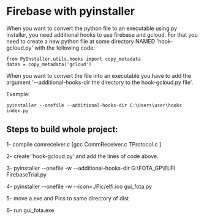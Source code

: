 # Firebase with pyinstaller
When you want to convert the python file to an executable using py installer, you need additional hooks to use firebase and gcloud. For that you need to create a new python file at some directory NAMED 'hook-gcloud.py' with the following code:

```
from PyInstaller.utils.hooks import copy_metadata
datas = copy_metadata('gcloud')
```

When you want to convert the file into an executable you have to add the argument '--additional-hooks-dir the directory to the hook-gcloud.py file'.

Example:
```
pyinstaller --onefile --additional-hooks-dir C:\Users\user\hooks index.py
```

## Steps to build whole project:

1- compile comreceiver.c [gcc CommReceiver.c TProtocol.c ]

2- create 'hook-gcloud.py' and add the lines of code above. 

3- pyinstaller --onefile -w --additional-hooks-dir G:\FOTA_GP\ELFI FirebaseTrial.py

4- pyinstaller --onefile -w --icon=./Pic/elfi.ico gui_fota.py

5- move a.exe and Pics to same directory of dist 

6- run gui_fota.exe
